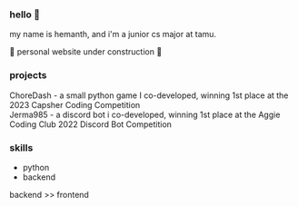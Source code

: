 ### hello 👋

my name is hemanth, and i'm a junior cs major at tamu.

🚧 personal website under construction 🚧

### projects
ChoreDash - a small python game I co-developed, winning 1st place at the 2023 Capsher Coding Competition
<br>
Jerma985 - a discord bot i co-developed, winning 1st place at the Aggie Coding Club 2022 Discord Bot Competition

### skills
- python
- backend

backend >> frontend

<!--
**hmukesh5/hmukesh5** is a ✨ _special_ ✨ repository because its `README.md` (this file) appears on your GitHub profile.

Here are some ideas to get you started:

- 🔭 I’m currently working on ...
- 🌱 I’m currently learning ...
- 👯 I’m looking to collaborate on ...
- 🤔 I’m looking for help with ...
- 💬 Ask me about ...
- 📫 How to reach me: ...
- 😄 Pronouns: ...
- ⚡ Fun fact: ...
-->
